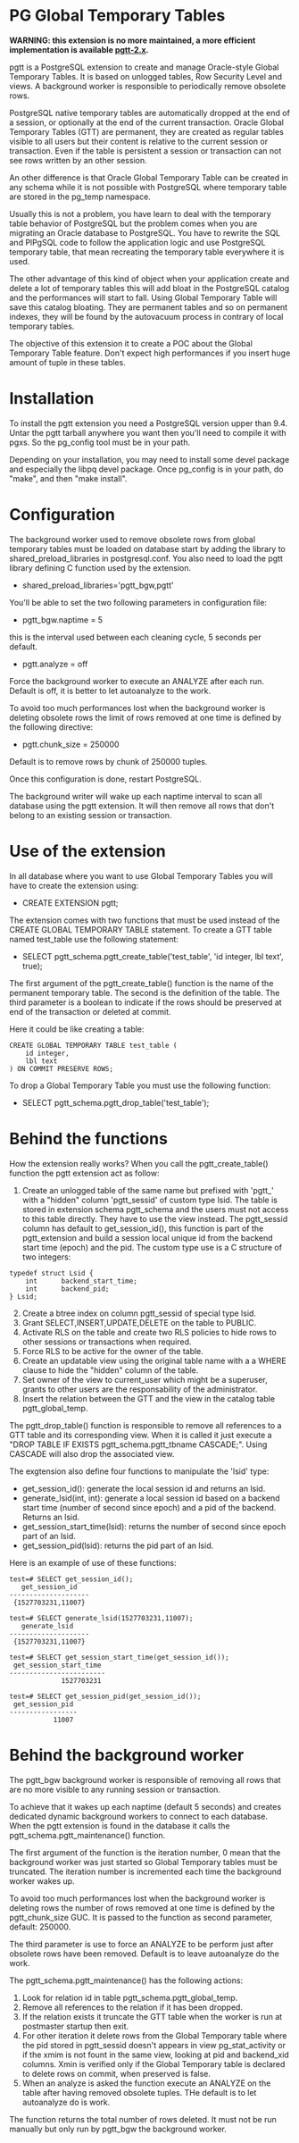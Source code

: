 PG Global Temporary Tables
==========================

**WARNING: this extension is no more maintained, a more efficient implementation
is available [pgtt-2.x](https://github.com/darold/pgtt).**

pgtt is a PostgreSQL extension to create and manage Oracle-style
Global Temporary Tables. It is based on unlogged tables, Row Security
Level and views. A background worker is responsible to periodically
remove obsolete rows.

PostgreSQL native temporary tables are automatically dropped at the
end of a session, or optionally at the end of the current transaction.
Oracle Global Temporary Tables (GTT) are permanent, they are created
as regular tables visible to all users but their content is relative
to the current session or transaction. Even if the table is persistent
a session or transaction can not see rows written by an other session.

An other difference is that Oracle Global Temporary Table can be
created in any schema while it is not possible with PostgreSQL where
temporary table are stored in the pg_temp namespace.

Usually this is not a problem, you have learn to deal with the
temporary table behavior of PostgreSQL but the problem comes when
you are migrating an Oracle database to PostgreSQL. You have to
rewrite the SQL and PlPgSQL code to follow the application logic and
use PostgreSQL temporary table, that mean recreating the temporary
table everywhere it is used.

The other advantage of this kind of object when your application
create and delete a lot of temporary tables this will add bloat in
the PostgreSQL catalog and the performances will start to fall.
Using Global Temporary Table will save this catalog bloating. They
are permanent tables and so on permanent indexes, they will be found
by the autovacuum process in contrary of local temporary tables.

The objective of this extension it to create a POC about the Global
Temporary Table feature. Don't expect high performances if you insert
huge amount of tuple in these tables.

Installation
============

To install the pgtt extension you need a PostgreSQL version upper than
9.4. Untar the pgtt tarball anywhere you want then you'll need to
compile it with pgxs. So the pg_config tool must be in your path.

Depending on your installation, you may need to install some devel
package and especially the libpq devel package. Once pg_config is in
your path, do "make", and then "make install".

Configuration
=============

The background worker used to remove obsolete rows from global
temporary tables must be loaded on database start by adding the
library to shared_preload_libraries in postgresql.conf. You also
need to load the pgtt library defining C function used by the
extension.

* shared_preload_libraries='pgtt_bgw,pgtt'

You'll be able to set the two following parameters in configuration
file:

* pgtt_bgw.naptime = 5

this is the interval used between each cleaning cycle, 5 seconds
per default.

* pgtt.analyze = off

Force the background worker to execute an ANALYZE after each run.
Default is off, it is better to let autoanalyze to the work.

To avoid too much performances lost when the background worker is
deleting obsolete rows the limit of rows removed at one time is
defined by the following directive:

* pgtt.chunk_size = 250000

Default is to remove rows by chunk of 250000 tuples.


Once this configuration is done, restart PostgreSQL.

The background writer will wake up each naptime interval to scan
all database using the pgtt extension. It will then remove all rows
that don't belong to an existing session or transaction.

Use of the extension
====================

In all database where you want to use Global Temporary Tables you
will have to create the extension using:

* CREATE EXTENSION pgtt;

The extension comes with two functions that must be used instead of
the CREATE GLOBAL TEMPORARY TABLE statement. To create a GTT table
named test_table use the following statement:

* SELECT pgtt_schema.pgtt_create_table('test_table', 'id integer, lbl text', true);

The first argument of the pgtt_create_table() function is the name
of the permanent temporary table. The second is the definition of
the table. The third parameter is a boolean to indicate if the rows
should be preserved at end of the transaction or deleted at commit.

Here it could be like creating a table:

	CREATE GLOBAL TEMPORARY TABLE test_table (
		id integer,
		lbl text
	) ON COMMIT PRESERVE ROWS;


To drop a Global Temporary Table you must use the following function:

* SELECT pgtt_schema.pgtt_drop_table('test_table');

Behind the functions
=====================

How the extension really works? When you call the pgtt_create_table()
function the pgtt extension act as follow:

  1) Create an unlogged table of the same name but prefixed with 'pgtt_'
     with a "hidden" column 'pgtt_sessid' of custom type lsid.
     The table is stored in extension schema pgtt_schema and the users
     must not access to this table directly. They have to use the view
     instead. The pgtt_sessid column has default to get_session_id(),
     this function is part of the pgtt_extension and build a session
     local unique id from the backend start time (epoch) and the pid.
     The custom type use is a C structure of two integers:

	typedef struct Lsid {
	    int      backend_start_time;
	    int      backend_pid;
	} Lsid;

  2) Create a btree index on column pgtt_sessid of special type lsid.
  3) Grant SELECT,INSERT,UPDATE,DELETE on the table to PUBLIC.
  4) Activate RLS on the table and create two RLS policies to hide rows
     to other sessions or transactions when required.
  5) Force RLS to be active for the owner of the table.
  6) Create an updatable view using the original table name with a
     a WHERE clause to hide the "hidden" column of the table.
  7) Set owner of the view to current_user which might be a superuser,
     grants to other users are the responsability of the administrator.
  8) Insert the relation between the GTT and the view in the catalog
     table pgtt_global_temp.

The pgtt_drop_table() function is responsible to remove all references
to a GTT table and its corresponding view. When it is called it just
execute a "DROP TABLE IF EXISTS pgtt_schema.pgtt_tbname CASCADE;".
Using CASCADE will also drop the associated view.

The exgtension also define four functions to manipulate the 'lsid' type:
    
* get_session_id(): generate the local session id and returns an lsid.
* generate_lsid(int, int): generate a local session id based on a backend
  start time (number of second since epoch) and a pid of the backend.
  Returns an lsid.
* get_session_start_time(lsid): returns the number of second since epoch
  part of an lsid.
* get_session_pid(lsid): returns the pid part of an lsid.

Here is an example of use of these functions:
```
test=# SELECT get_session_id();
   get_session_id   
--------------------
 {1527703231,11007}

test=# SELECT generate_lsid(1527703231,11007);
   generate_lsid    
--------------------
 {1527703231,11007}

test=# SELECT get_session_start_time(get_session_id());
 get_session_start_time 
------------------------
             1527703231

test=# SELECT get_session_pid(get_session_id());
 get_session_pid 
-----------------
           11007
```

Behind the background worker
============================

The pgtt_bgw background worker is responsible of removing all rows
that are no more visible to any running session or transaction.

To achieve that it wakes up each naptime (default 5 seconds) and
creates dedicated dynamic background workers to connect to each
database. When the pgtt extension is found in the database it calls
the pgtt_schema.pgtt_maintenance() function.

The first argument of the function is the iteration number, 0 mean
that the background worker was just started so Global Temporary tables
must be truncated. The iteration number is incremented each time
the background worker wakes up.

To avoid too much performances lost when the background worker is
deleting rows the number of rows removed at one time is defined
by the pgtt_chunk_size GUC. It is passed to the function as second
parameter, default: 250000.

The third parameter is use to force an ANALYZE to be perform just
after obsolete rows have been removed. Default is to leave autoanalyze
do the work.

The pgtt_schema.pgtt_maintenance() has the following actions:

  1) Look for relation id in table pgtt_schema.pgtt_global_temp.
  2) Remove all references to the relation if it has been dropped.
  3) If the relation exists it truncate the GTT table when the worker
     is run at postmaster startup then exit.
  4) For other iteration it delete rows from the Global Temporary table
     where the pid stored in pgtt_sessid doesn't appears in view
     pg_stat_activity or if the xmim is not fount in the same view,
     looking at pid and backend_xid columns. Xmin is verified only if
     the Global Temporary table is declared to delete rows on commit,
     when preserved is false.
  5) When an analyze is asked the function execute an ANALYZE on
     the table after having removed obsolete tuples. THe default is to
     let autoanalyze do is work.

The function returns the total number of rows deleted. It must not be
run manually but only run by pgtt_bgw the background worker.


